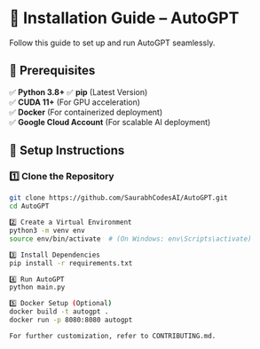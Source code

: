 # 🚀 Installation Guide – AutoGPT  

Follow this guide to set up and run AutoGPT seamlessly.  

## 🔹 Prerequisites 
✅ **Python 3.8+** 
✅ **pip** (Latest Version)  
✅ **CUDA 11+** (For GPU acceleration)  
✅ **Docker** (For containerized deployment)  
✅ **Google Cloud Account** (For scalable AI deployment)  

## 🔧 Setup Instructions  

### 1️⃣ Clone the Repository  
```sh
git clone https://github.com/SaurabhCodesAI/AutoGPT.git
cd AutoGPT

2️⃣ Create a Virtual Environment
python3 -m venv env
source env/bin/activate  # (On Windows: env\Scripts\activate)

3️⃣ Install Dependencies
pip install -r requirements.txt

4️⃣ Run AutoGPT
python main.py

5️⃣ Docker Setup (Optional)
docker build -t autogpt .
docker run -p 8080:8080 autogpt

For further customization, refer to CONTRIBUTING.md.
